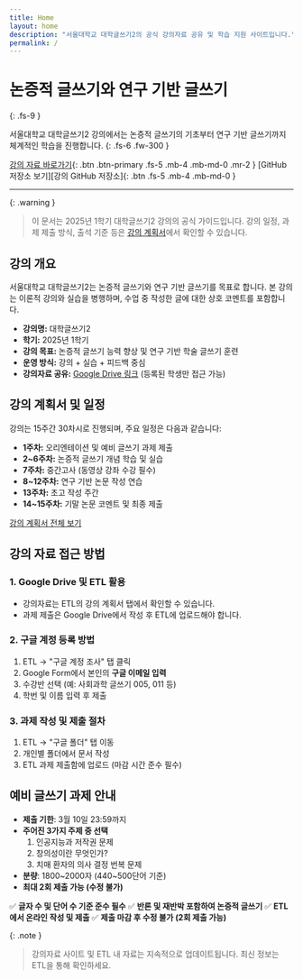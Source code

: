 ```yaml
---
title: Home
layout: home
description: "서울대학교 대학글쓰기2의 공식 강의자료 공유 및 학습 지원 사이트입니다."
permalink: /
---
```


# 논증적 글쓰기와 연구 기반 글쓰기
{: .fs-9 }

서울대학교 대학글쓰기2 강의에서는 논증적 글쓰기의 기초부터 연구 기반 글쓰기까지 체계적인 학습을 진행합니다.
{: .fs-6 .fw-300 }

[강의 자료 바로가기](#강의-자료-접근-방법){: .btn .btn-primary .fs-5 .mb-4 .mb-md-0 .mr-2 }
[GitHub 저장소 보기][강의 GitHub 저장소]{: .btn .fs-5 .mb-4 .mb-md-0 }

---

{: .warning }
> 이 문서는 2025년 1학기 대학글쓰기2 강의의 공식 가이드입니다. 강의 일정, 과제 제출 방식, 출석 기준 등은 [강의 계획서](#강의-계획서)에서 확인할 수 있습니다.

## 강의 개요

서울대학교 대학글쓰기2는 논증적 글쓰기와 연구 기반 글쓰기를 목표로 합니다. 본 강의는 이론적 강의와 실습을 병행하며, 수업 중 작성한 글에 대한 상호 코멘트를 포함합니다.

- **강의명:** 대학글쓰기2
- **학기:** 2025년 1학기
- **강의 목표:** 논증적 글쓰기 능력 향상 및 연구 기반 학술 글쓰기 훈련
- **운영 방식:** 강의 + 실습 + 피드백 중심
- **강의자료 공유:** [Google Drive 링크](#) (등록된 학생만 접근 가능)

## 강의 계획서 및 일정

강의는 15주간 30차시로 진행되며, 주요 일정은 다음과 같습니다:

- **1주차:** 오리엔테이션 및 예비 글쓰기 과제 제출
- **2~6주차:** 논증적 글쓰기 개념 학습 및 실습
- **7주차:** 중간고사 (동영상 강좌 수강 필수)
- **8~12주차:** 연구 기반 논문 작성 연습
- **13주차:** 초고 작성 주간
- **14~15주차:** 기말 논문 코멘트 및 최종 제출

[강의 계획서 전체 보기](#)

## 강의 자료 접근 방법

### 1. Google Drive 및 ETL 활용
- 강의자료는 ETL의 강의 계획서 탭에서 확인할 수 있습니다.
- 과제 제출은 Google Drive에서 작성 후 ETL에 업로드해야 합니다.

### 2. 구글 계정 등록 방법
1. ETL → "구글 계정 조사" 탭 클릭
2. Google Form에서 본인의 **구글 이메일 입력**
3. 수강반 선택 (예: 사회과학 글쓰기 005, 011 등)
4. 학번 및 이름 입력 후 제출

### 3. 과제 작성 및 제출 절차
1. ETL → "구글 폴더" 탭 이동
2. 개인별 폴더에서 문서 작성
3. ETL 과제 제출함에 업로드 (마감 시간 준수 필수)

## 예비 글쓰기 과제 안내

- **제출 기한**: 3월 10일 23:59까지
- **주어진 3가지 주제 중 선택**
  1. 인공지능과 저작권 문제
  2. 창의성이란 무엇인가?
  3. 치매 환자의 의사 결정 번복 문제
- **분량**: 1800~2000자 (440~500단어 기준)
- **최대 2회 제출 가능 (수정 불가)**

✅ **글자 수 및 단어 수 기준 준수 필수**
✅ **반론 및 재반박 포함하여 논증적 글쓰기**
✅ **ETL에서 온라인 작성 및 제출**
✅ **제출 마감 후 수정 불가 (2회 제출 가능)**

{: .note }
> 강의자료 사이트 및 ETL 내 자료는 지속적으로 업데이트됩니다. 최신 정보는 ETL을 통해 확인하세요.

